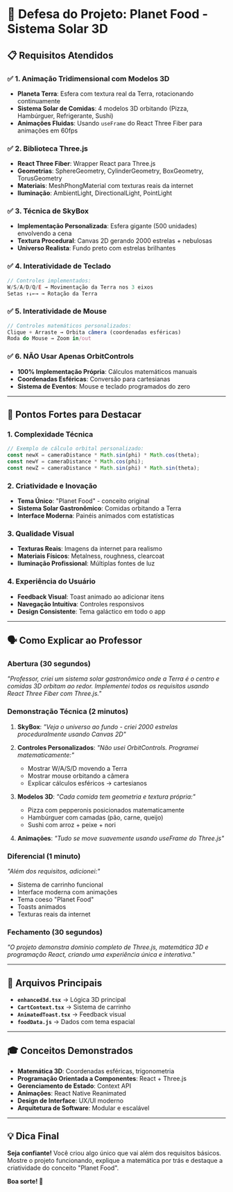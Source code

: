 # 🚀 Defesa do Projeto: Planet Food - Sistema Solar 3D

## 📋 Requisitos Atendidos

### ✅ **1. Animação Tridimensional com Modelos 3D**
- **Planeta Terra**: Esfera com textura real da Terra, rotacionando continuamente
- **Sistema Solar de Comidas**: 4 modelos 3D orbitando (Pizza, Hambúrguer, Refrigerante, Sushi)
- **Animações Fluidas**: Usando `useFrame` do React Three Fiber para animações em 60fps

### ✅ **2. Biblioteca Three.js**
- **React Three Fiber**: Wrapper React para Three.js
- **Geometrias**: SphereGeometry, CylinderGeometry, BoxGeometry, TorusGeometry
- **Materiais**: MeshPhongMaterial com texturas reais da internet
- **Iluminação**: AmbientLight, DirectionalLight, PointLight

### ✅ **3. Técnica de SkyBox**
- **Implementação Personalizada**: Esfera gigante (500 unidades) envolvendo a cena
- **Textura Procedural**: Canvas 2D gerando 2000 estrelas + nebulosas
- **Universo Realista**: Fundo preto com estrelas brilhantes

### ✅ **4. Interatividade de Teclado**
```javascript
// Controles implementados:
W/S/A/D/Q/E → Movimentação da Terra nos 3 eixos
Setas ↑↓←→ → Rotação da Terra
```

### ✅ **5. Interatividade de Mouse**
```javascript
// Controles matemáticos personalizados:
Clique + Arraste → Orbita câmera (coordenadas esféricas)
Roda do Mouse → Zoom in/out
```

### ✅ **6. NÃO Usar Apenas OrbitControls**
- **100% Implementação Própria**: Cálculos matemáticos manuais
- **Coordenadas Esféricas**: Conversão para cartesianas
- **Sistema de Eventos**: Mouse e teclado programados do zero

---

## 🎯 Pontos Fortes para Destacar

### **1. Complexidade Técnica**
```javascript
// Exemplo de cálculo orbital personalizado:
const newX = cameraDistance * Math.sin(phi) * Math.cos(theta);
const newY = cameraDistance * Math.cos(phi);
const newZ = cameraDistance * Math.sin(phi) * Math.sin(theta);
```

### **2. Criatividade e Inovação**
- **Tema Único**: "Planet Food" - conceito original
- **Sistema Solar Gastronômico**: Comidas orbitando a Terra
- **Interface Moderna**: Painéis animados com estatísticas

### **3. Qualidade Visual**
- **Texturas Reais**: Imagens da internet para realismo
- **Materiais Físicos**: Metalness, roughness, clearcoat
- **Iluminação Profissional**: Múltiplas fontes de luz

### **4. Experiência do Usuário**
- **Feedback Visual**: Toast animado ao adicionar itens
- **Navegação Intuitiva**: Controles responsivos
- **Design Consistente**: Tema galáctico em todo o app

---

## 🗣️ Como Explicar ao Professor

### **Abertura (30 segundos)**
*"Professor, criei um sistema solar gastronômico onde a Terra é o centro e comidas 3D orbitam ao redor. Implementei todos os requisitos usando React Three Fiber com Three.js."*

### **Demonstração Técnica (2 minutos)**

1. **SkyBox**: *"Veja o universo ao fundo - criei 2000 estrelas proceduralmente usando Canvas 2D"*

2. **Controles Personalizados**: *"Não usei OrbitControls. Programei matematicamente:"*
   - Mostrar W/A/S/D movendo a Terra
   - Mostrar mouse orbitando a câmera
   - Explicar cálculos esféricos → cartesianos

3. **Modelos 3D**: *"Cada comida tem geometria e textura própria:"*
   - Pizza com pepperonis posicionados matematicamente
   - Hambúrguer com camadas (pão, carne, queijo)
   - Sushi com arroz + peixe + nori

4. **Animações**: *"Tudo se move suavemente usando useFrame do Three.js"*

### **Diferencial (1 minuto)**
*"Além dos requisitos, adicionei:"*
- Sistema de carrinho funcional
- Interface moderna com animações
- Tema coeso "Planet Food"
- Toasts animados
- Texturas reais da internet

### **Fechamento (30 segundos)**
*"O projeto demonstra domínio completo de Three.js, matemática 3D e programação React, criando uma experiência única e interativa."*

---

## 📁 Arquivos Principais

- **`enhanced3d.tsx`** → Lógica 3D principal
- **`CartContext.tsx`** → Sistema de carrinho
- **`AnimatedToast.tsx`** → Feedback visual
- **`foodData.js`** → Dados com tema espacial

---

## 🎓 Conceitos Demonstrados

- **Matemática 3D**: Coordenadas esféricas, trigonometria
- **Programação Orientada a Componentes**: React + Three.js
- **Gerenciamento de Estado**: Context API
- **Animações**: React Native Reanimated
- **Design de Interface**: UX/UI moderno
- **Arquitetura de Software**: Modular e escalável

---

## 💡 Dica Final

**Seja confiante!** Você criou algo único que vai além dos requisitos básicos. Mostre o projeto funcionando, explique a matemática por trás e destaque a criatividade do conceito "Planet Food". 

**Boa sorte! 🚀**